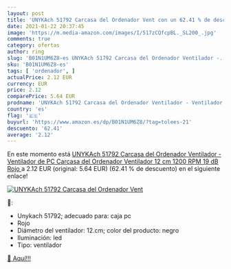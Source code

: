 ```yaml
---
layout: post
title: 'UNYKAch 51792 Carcasa del Ordenador Vent con un 62.41 % de descuento'
date: 2021-01-22 20:37:45
image: 'https://m.media-amazon.com/images/I/517zCQfcpBL._SL200_.jpg'
comments: true
category: ofertas
author: ring
slug: 'B01N1UM6Z8-es UNYKAch 51792 Carcasa del Ordenador Ventilador -...'
sku: 'B01N1UM6Z8-es'
tags: [ 'ordenador', ]
actualPrice: 2.12 EUR
currency: EUR
price: 2.12
comparePrice: 5.64 EUR
prodname: 'UNYKAch 51792 Carcasa del Ordenador Ventilador - Ventilador de PC  Carcasa del Ordenador  Ventilador  12 cm  1200 RPM  19 dB  Rojo '
country: 'es'
flag: '🇪🇸'
buyurl: 'https://www.amazon.es/dp/B01N1UM6Z8/?tag=tolees-21'
descuento: '62.41'
average: '2.12'
---
```


En este momento está [UNYKAch 51792 Carcasa del Ordenador Ventilador - Ventilador de PC  Carcasa del Ordenador  Ventilador  12 cm  1200 RPM  19 dB  Rojo ](https://www.amazon.es/dp/B01N1UM6Z8/?tag=tolees-21) a 2.12 EUR (original: 5.64 EUR) (62.41 %  de descuento) en el siguiente enlace!

[![UNYKAch 51792 Carcasa del Ordenador Vent](https://m.media-amazon.com/images/I/517zCQfcpBL._SL200_.jpg)](https://www.amazon.es/dp/B01N1UM6Z8/?tag=tolees-21)

🔎:

- Unykach 51792; adecuado para: caja pc
- Rojo
- Diámetro del ventilador: 12.cm; color del producto: negro
- Iluminación: led
- Tipo: ventilador

[🛒 Aquí!!!](https://www.amazon.es/dp/B01N1UM6Z8/?tag=tolees-21)
